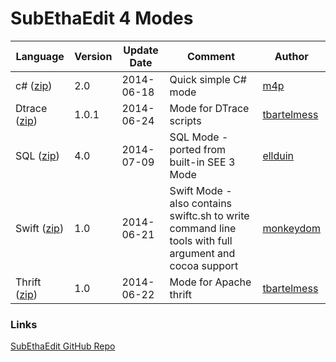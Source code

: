 # SubEthaEdit 4 Modes


Language | Version | Update Date | Comment | Author
---------|---------|-------------|---------|----------
 c# ([zip](../../../raw/master/Modes/zipped/C%23.seemode.zip))     | 2.0     | 2014-06-18  | Quick simple C# mode | [m4p](https://github.com/m4p)
 Dtrace ([zip](../../../raw/master/Modes/zipped/Dtrace.seemode.zip))     | 1.0.1     | 2014-06-24  | Mode for DTrace scripts |  [tbartelmess](https://github.com/tbartelmess)
 SQL ([zip](../../../raw/master/Modes/zipped/SQL.seemode.zip))     | 4.0     | 2014-07-09  | SQL Mode - ported from built-in SEE 3 Mode | [ellduin](https://github.com/ellduin)
 Swift ([zip](../../../raw/master/Modes/zipped/Swift.seemode.zip))     | 1.0     | 2014-06-21  | Swift Mode - also contains swiftc.sh to write command line tools with full argument and cocoa support | [monkeydom](https://github.com/monkeydom)
 Thrift ([zip](../../../raw/master/Modes/zipped/Thrift.seemode.zip))     | 1.0     | 2014-06-22  | Mode for Apache thrift |  [tbartelmess](https://github.com/tbartelmess)


### Links
[SubEthaEdit GitHub Repo](https://github.com/codingmonkeys/SubEthaEdit) 
